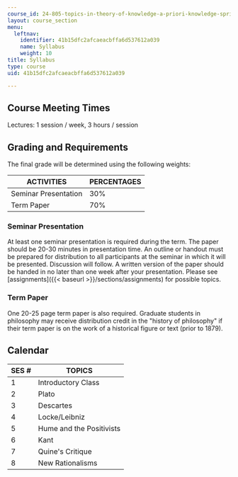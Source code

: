 ```yaml
---
course_id: 24-805-topics-in-theory-of-knowledge-a-priori-knowledge-spring-2005
layout: course_section
menu:
  leftnav:
    identifier: 41b15dfc2afcaeacbffa6d537612a039
    name: Syllabus
    weight: 10
title: Syllabus
type: course
uid: 41b15dfc2afcaeacbffa6d537612a039

---
```


Course Meeting Times
--------------------

Lectures: 1 session / week, 3 hours / session

Grading and Requirements
------------------------

The final grade will be determined using the following weights:

| ACTIVITIES | PERCENTAGES |
| --- | --- |
| Seminar Presentation | 30% |
| Term Paper | 70% 

### Seminar Presentation

At least one seminar presentation is required during the term. The paper should be 20-30 minutes in presentation time. An outline or handout must be prepared for distribution to all participants at the seminar in which it will be presented. Discussion will follow. A written version of the paper should be handed in no later than one week after your presentation. Please see [assignments]({{< baseurl >}}/sections/assignments) for possible topics.

### Term Paper

One 20-25 page term paper is also required. Graduate students in philosophy may receive distribution credit in the "history of philosophy" if their term paper is on the work of a historical figure or text (prior to 1879).

Calendar
--------

| SES # | TOPICS |
| --- | --- |
| 1 | Introductory Class |
| 2 | Plato |
| 3 | Descartes |
| 4 | Locke/Leibniz |
| 5 | Hume and the Positivists |
| 6 | Kant |
| 7 | Quine's Critique |
| 8 | New Rationalisms